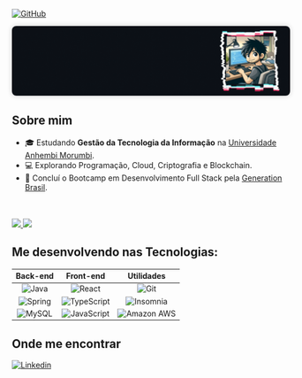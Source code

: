 [![GitHub](https://img.shields.io/github/followers/FelipeAJdev?label=follow&style=social)](https://github.com/FelipeAJdev)

<img src="https://github.com/FelipeAJdev/FelipeAJdev/blob/imagens/banner_cinza_azulado_com_borda%20.gif?raw=true" alt="Banner Felipe Github" style="border-radius: 8px; box-shadow: 0 0 10px rgba(0, 0, 0, 0.2);">

<!-- <p align="center">
  <b>Olá, eu sou Felipe Macedo,</b> <br>
  <small>Seja bem-vindo(a/e) ao meu perfil!</small>
</p>  -->

##  Sobre mim

- 🎓 Estudando **Gestão da Tecnologia da Informação** na [Universidade Anhembi Morumbi](https://portal.anhembi.br/).
- 💻 Explorando Programação, Cloud, Criptografia e Blockchain.
- 🚀 Concluí o Bootcamp em Desenvolvimento Full Stack pela [Generation Brasil](https://www.linkedin.com/school/generation-brasil/).
<br>
<br>
<!--
[![Top Langs](https://github-readme-stats.vercel.app/api/top-langs/?username=FelipeAJdev&theme=swift&layout=compact)](https://github.com/FelipeAJdev)
-->

<div align="left">
    <a href="https://github.com/FelipeAJdev" title="Minhas Linguagens">
      <img height="180em" src="https://github-readme-stats.vercel.app/api/top-langs/?username=FelipeAJdev&theme=dark&layout=compact"/>
    </a>
    <a href="https://github.com/FelipeAJdev" title="Estatísticas do GitHub">
      <img height="180em" src="https://github-readme-stats.vercel.app/api?username=FelipeAJdev&theme=dark&show_icons=true"/>
    </a>  
</div>


## Me desenvolvendo nas Tecnologias:



| Back-end       | Front-end      | Utilidades      |
|:-------------:|:-------------:|:-------------:|
| ![Java](https://img.shields.io/badge/Java-333333?style=flat&logo=openjdk&logoColor=red)      | ![React](https://img.shields.io/badge/React-323330?style=flat&logo=react&logoColor=61DAFB)       | ![Git](https://img.shields.io/badge/-Git-333333?style=flat&logo=git)      |
| ![Spring](https://img.shields.io/badge/Spring-323330?style=flat&logo=spring&logoColor=green)      | ![TypeScript](https://img.shields.io/badge/TypeScript-323330?style=flat&logo=typescript&logoColor=blue)       | ![Insomnia](https://img.shields.io/badge/-Insomnia-333333?style=flat&logo=insomnia&logoColor=purple)       |
| ![MySQL](https://img.shields.io/badge/MySQL-323330?style=flat&logo=mysql&logoColor=blue)       | ![JavaScript](https://img.shields.io/badge/JavaScript-323330?style=flat&logo=javascript&logoColor=F7DF1E)      | ![Amazon AWS](https://img.shields.io/badge/Amazon_AWS-323330?style=flat&logo=amazonaws&logoColor=white)   |

## Onde me encontrar

[![Linkedin](https://img.shields.io/badge/-Felipe_Macedo-blue?style=flat&logo=Linkedin&logoColor=white&link=LINK-DO-SEU-LINKEDIN)](https://www.linkedin.com/in/felipemacedo1/)

<!-- [![Gmail Badge](https://img.shields.io/badge/-Gmail-006bed?style=flat&logo=Gmail&logoColor=red&color=white&link=mailto:SEU-EMAIL)](mailto:felipemacedo_contato@gmail.com) -->







<a href="https://github.com/FelipeAJdev" title="Perfil FelipeMacedo">


</a>  


<!-- 

**Aplicações e dados**

![Java](https://img.shields.io/badge/Java-ED8B00?style=flat&logo=openjdk&logoColor=white)
![Spring](https://img.shields.io/badge/Spring-6DB33F?style=flat&logo=spring&logoColor=white)
![MySQL](https://img.shields.io/badge/MySQL-005C84?style=flat&logo=mysql&logoColor=white)
![HTML5](https://img.shields.io/badge/HTML5-E34F26?style=flat&logo=html5&logoColor=white)
![CSS](https://img.shields.io/badge/CSS3-1572B6?style=flat&logo=css3&logoColor=white)
![JavaScript](https://img.shields.io/badge/JavaScript-323330?style=flat&logo=javascript&logoColor=F7DF1E)
![React](https://img.shields.io/badge/React-20232A?style=flat&logo=react&logoColor=61DAFB)
![Node.js](https://img.shields.io/badge/Node.js-43853D?style=flat&logo=node.js&logoColor=white) 
![TypeScript](https://img.shields.io/badge/TypeScript-007ACC?style=flat&logo=typescript&logoColor=white)





**Utilidades**

![Insomnia](https://img.shields.io/badge/-Insomnia-333333?style=flat&logo=insomnia)

**DevOps**

![Git](https://img.shields.io/badge/-Git-333333?style=flat&logo=git)
![GitHub](https://img.shields.io/badge/-GitHub-333333?style=flat&logo=github)

**Ferramentas de desenvolvimento**

![Visual Studio Code](https://img.shields.io/badge/-Visual%20Studio%20Code-333333?style=flat&logo=visual-studio-code&logoColor=007ACC)
![Eclipse](https://img.shields.io/badge/-Eclipse-333333?style=flat&logo=eclipse-ide&logoColor=2C2255)

**Cloud**

![Azure Cloud](https://img.shields.io/badge/Microsoft_Azure-0089D6?style=flat&logo=microsoft-azure&logoColor=white)
![Amazon AWS](https://img.shields.io/badge/Amazon_AWS-FF9900?style=flat&logo=amazonaws&logoColor=white)
<br>

 -->

